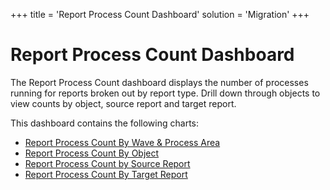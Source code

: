 +++
title = 'Report Process Count Dashboard'
solution = 'Migration'
+++

# Report Process Count Dashboard

The Report Process Count dashboard displays the number of processes
running for reports broken out by
<span id="Report Type" class="popUpLink">report type</span>. Drill down
through objects to view counts by object, source report and target
report.

This dashboard contains the following charts:

  - [Report Process Count By Wave & Process
    Area](Report_Process_Count_by_Wave_and_Process_Area.htm)
  - [Report Process Count By Object](Report_Process_Count_by_Object.htm)
  - [Report Process Count by Source
    Report](Report_Process_Count_by_Source_Report.htm)
  - [Report Process Count By Target
    Report](Report_Process_Count_by_Target_Report.htm)
